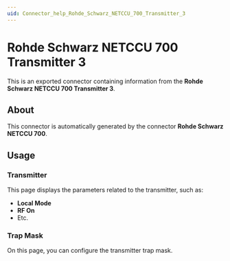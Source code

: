 ```yaml
---
uid: Connector_help_Rohde_Schwarz_NETCCU_700_Transmitter_3
---
```


# Rohde Schwarz NETCCU 700 Transmitter 3

This is an exported connector containing information from the **Rohde Schwarz NETCCU 700 Transmitter 3**.

## About

This connector is automatically generated by the connector **Rohde Schwarz NETCCU 700**.

## Usage

### Transmitter

This page displays the parameters related to the transmitter, such as:

- **Local Mode**
- **RF On**
- Etc.

### Trap Mask

On this page, you can configure the transmitter trap mask.
